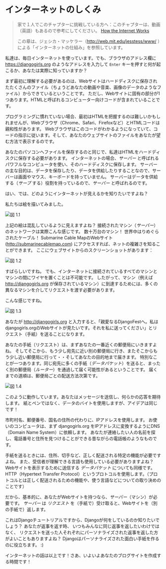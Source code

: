 # インターネットのしくみ

> 家で１人でこのチャプターに挑戦している方へ：このチャプターは、動画（英語）もあるので参考にしてください。 [How the Internet Works](https://www.youtube.com/watch?v=oM9yAA09wdc)
> 
> この章は、ジェシカ・マッケラー（http://web.mit.edu/jesstess/www/ ）による「インターネットの仕組み」を参照しています。

私達は、毎日インターネットを使っています。でも、ブラウザのアドレス欄に https://djangogirls.org のようなアドレスを入力して `Enter` キーを押すと何が起こるか、あなたは実際に知っていますか？

まず最初に理解する必要があるのは、Webサイトはハードディスクに保存されたたくさんのファイル（ちょうどあなたの動画や音楽、画像のデータのようなファイル）からできているということです。 ただし、Webサイトに固有の部分が1つあります。HTMLと呼ばれるコンピューター向けコードが含まれていることです。

プログラミングに慣れていない場合、最初はHTMLを把握するのは難しいかもしれませんが、Webブラウザ（Chrome、Safari、Firefoxなど）とHTMLコードは親和性があります。 Webブラウザはこのコードがわかるようになっていて、コードの指示に従います。そして、あなたのウェブサイトのファイルをあなたが望む方法で表示するのです。

あなたのパソコンへファイルを保存するのと同じで、私達はHTMLをハードディスクに保存する必要があります。 インターネットの場合、*サーバー* と呼ばれるパワフルなコンピュータを使い、そのハードディスクに保存します。 サーバーの主な目的は、データを保存したり、データを供給したりすることなので、サーバーは画面やマウス、キーボードを持っていません。 サーバーはデータを供給する（*サーブ* する）役割を持っているので、*サーバー* と呼ばれるのです。

はい、では、どのようにインターネットが見えるかを知りたいですよね？

私たちは絵を描いてみました。

![図 1.1](images/internet_1.png)

上記の絵は混乱しているように見えますよね？ 接続されたマシン（*サーバー*）のネットワークは実際こんな感じです。 数十万台のマシン！ 世界中はりめぐらされたケーブル！ Submarine Cable MapのWebサイト (http://submarinecablemap.com) にアクセスすれば、ネットの複雑さを知ることができます。 ここにウェブサイトからのスクリーンショットがあります：

![図 1.2](images/internet_3.png)

すばらしいですね。 でも、インターネットに接続されているすべてのマシンとマシンの間にワイヤを置くことは不可能です。 したがって、マシン（例えば http://djangogirls.org が保存されているマシン）に到達するためには、多くの異なるマシンを介してリクエストを渡す必要があります。

こんな感じですね。

![図 1.3](images/internet_2.png)

あなたが http://djangogirls.org と入力すると、「親愛なるDjangoFestへ。私はdjangogirls.orgのWebサイトが見たいです。それを私に送ってください」とリクエスト（手紙）を送ることになります。

あなたの手紙（リクエスト）は、まずあなたの一番近くの郵便局にいきますよね。 そしてそこから、もう少し宛先に近い別の郵便局に行き、またそこからもう少し近い郵便局に行って・・そしてあなたの目的地まで届きます。 特別なことが一つあります。同じ宛先に多くの手紙（*データパケット*）を送ると、まったく別の郵便局（*ルーター*）を通過して届く可能性があるということです。 届くまでの道順は、郵便局ごとの配送方法次第です。

![図 1.4](images/internet_4.png)

このように動作しています。あなたはメッセージを送信し、何らかの応答を期待します。 紙とペンではなく、データのバイトを使用しますが、アイデアは同じです！

市町村名、郵便番号、国名の住所の代わりに、IPアドレスを使用します。 お使いのコンピュータは、まず djangogirls.org をIPアドレスに変換するようにDNS（Domain Name System）に依頼します。 あなたが連絡したい人の名前を探し、電話番号と住所を見つけることができる昔ながらの電話帳のようなものです。

手紙を送るときには、住所、切手など、正しく配送される特定の機能が必要ですよね。 また、受信者が理解できる言語も使用している必要がありますよね？ Webサイトを表示するために送信する *データパケット* についても同様です。 HTTP（Hypertext Transfer Protocol）というプロトコルを使用します。（プロトコルとは正しく配送されるための機能や、使う言語などについての取り決めのことです）

だから、基本的に、あなたがWebサイトを持つなら、*サーバー*（マシン）が必要です。 *サーバー* は *リクエスト* を（手紙で）受け取ると、Webサイトを（別の手紙で）返します。

これはDjangoチュートリアルですから、Djangoが何をしているのか知りたいでしょう？ あなたが返事を返す時、 いつもみんなに同じ返事を返したいわけではなく、 リクエストを送った人それぞれにパーソナライズされた返事を返した方がよいこともありますよね？ Djangoはパーソナライズされた面白い手紙を作るのに役立ちます。 :)

インターネットの話は以上です！さあ、いよいよあなたのブログサイトを作成する時間です！